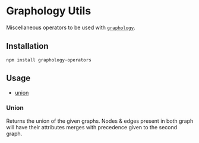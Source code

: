 # Graphology Utils

Miscellaneous operators to be used with [`graphology`](https://graphology.github.io).

## Installation

```
npm install graphology-operators
```

## Usage

* [union](#union)

### Union

Returns the union of the given graphs. Nodes & edges present in both graph will have their attributes merges with precedence given to the second graph.
